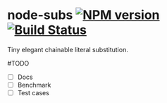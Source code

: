 node-subs [![NPM version](https://badge.fury.io/js/node-subs.svg)](http://badge.fury.io/js/node-subs) [![Build Status](https://travis-ci.org/Tjatse/range.svg?branch=master)](https://travis-ci.org/Tjatse/range)
=========

Tiny elegant chainable literal substitution.


#TODO
- [ ] Docs
- [ ] Benchmark
- [ ] Test cases